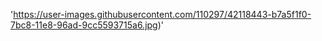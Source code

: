  'https://user-images.githubusercontent.com/110297/42118443-b7a5f1f0-7bc8-11e8-96ad-9cc5593715a6.jpg)'